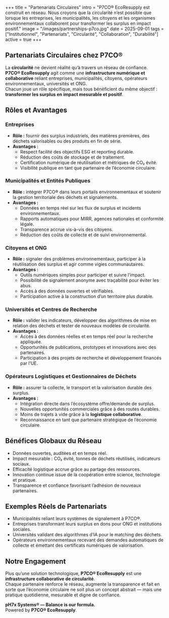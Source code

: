 +++
title = "Partenariats Circulaires"
intro = "P7CO® EcoResupply est construit en réseau. Nous croyons que la circularité n’est possible que lorsque les entreprises, les municipalités, les citoyens et les organismes environnementaux collaborent pour transformer les surplus en impact positif."
image = "/images/partnerships-p7co.jpg"
date = 2025-09-01
tags = ["Institutionnel", "Partenariats", "Circularité", "Collaboration", "Durabilité"]
active = true
+++

## Partenariats Circulaires chez P7CO®

La **circularité** ne devient réalité qu’à travers un réseau de confiance.  
**P7CO® EcoResupply** agit comme une **infrastructure numérique et collaborative** reliant entreprises, municipalités, citoyens, opérateurs environnementaux, universités et ONG.  
Chacun joue un rôle spécifique, mais tous bénéficient du même objectif : **transformer les surplus en impact mesurable et positif**.

## Rôles et Avantages

### Entreprises
- **Rôle :** fournir des surplus industriels, des matières premières, des déchets valorisables ou des produits en fin de série.  
- **Avantages :**  
  - Respect facilité des objectifs ESG et reporting durable.  
  - Réduction des coûts de stockage et de traitement.  
  - Certification numérique de réutilisation et métriques de CO₂ évité.  
  - Visibilité publique en tant que partenaire de l’économie circulaire.  

### Municipalités et Entités Publiques
- **Rôle :** intégrer P7CO® dans leurs portails environnementaux et soutenir la gestion territoriale des déchets et signalements.  
- **Avantages :**  
  - Données en temps réel sur les flux de surplus et incidents environnementaux.  
  - Rapports automatiques pour MIRR, agences nationales et conformité légale.  
  - Transparence accrue vis-à-vis des citoyens.  
  - Réduction des coûts de collecte et de suivi environnemental.  

### Citoyens et ONG
- **Rôle :** signaler des problèmes environnementaux, participer à la réutilisation des surplus et agir comme vigies communautaires.  
- **Avantages :**  
  - Outils numériques simples pour participer et suivre l’impact.  
  - Possibilité de signalement anonyme avec traçabilité pour éviter les abus.  
  - Accès à des données ouvertes et vérifiables.  
  - Participation active à la construction d’un territoire plus durable.  

### Universités et Centres de Recherche
- **Rôle :** valider les indicateurs, développer des algorithmes de mise en relation des déchets et tester de nouveaux modèles de circularité.  
- **Avantages :**  
  - Accès à des données réelles et en temps réel pour la recherche appliquée.  
  - Opportunités de publications, prototypes et innovations avec des partenaires.  
  - Participation à des projets de recherche et développement financés par l’UE.  

### Opérateurs Logistiques et Gestionnaires de Déchets
- **Rôle :** assurer la collecte, le transport et la valorisation durable des surplus.  
- **Avantages :**  
  - Intégration directe dans l’écosystème offre/demande de surplus.  
  - Nouvelles opportunités commerciales grâce à des routes durables.  
  - Moins de trajets à vide grâce à la **logistique collaborative**.  
  - Reconnaissance en tant que partenaire stratégique de l’économie circulaire.  

## Bénéfices Globaux du Réseau

- Données ouvertes, auditées et en temps réel.  
- Impact mesurable : CO₂ évité, tonnes de déchets réutilisés, indicateurs sociaux.  
- Efficacité logistique accrue grâce au partage des ressources.  
- Innovation continue issue de la coopération entre science, technologie et pratique.  
- Transparence et confiance favorisant l’adhésion de nouveaux partenaires.  

## Exemples Réels de Partenariats

- Municipalités reliant leurs systèmes de signalement à P7CO®.  
- Entreprises transformant leurs surplus en dons pour ONG et institutions sociales.  
- Universités validant des algorithmes d’IA pour le matching des déchets.  
- Opérateurs environnementaux recevant des demandes automatiques de collecte et émettant des certificats numériques de valorisation.  

## Notre Engagement

Plus qu’une solution technologique, **P7CO® EcoResupply** est une **infrastructure collaborative de circularité**.  
Chaque partenaire renforce le réseau, augmente la transparence et fait en sorte que l’économie circulaire ne soit plus un concept abstrait — mais une pratique quotidienne, mesurable et digne de confiance.  

**pH7x Systems® — Balance is our formula.**  
Powered by **P7CO® EcoResupply**.
